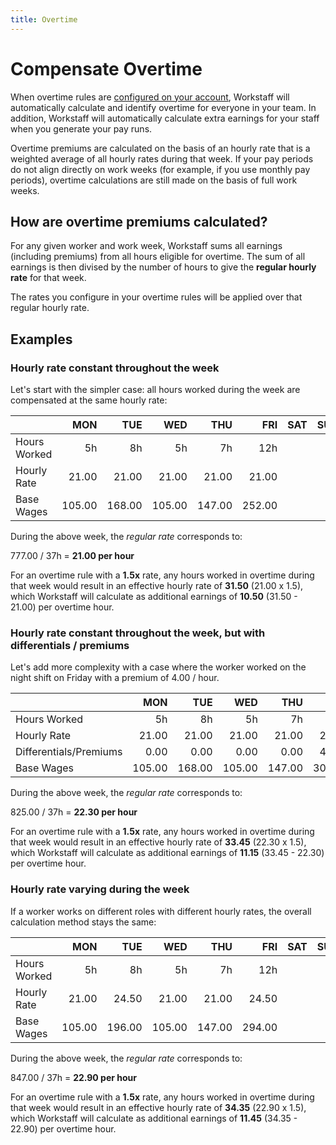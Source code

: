 ```yaml
---
title: Overtime
---
```


# Compensate Overtime

When overtime rules are [configured on your account](../customize/overtime.md), Workstaff will automatically calculate and identify overtime for everyone in your team. In addition, Workstaff will automatically calculate extra earnings for your staff when you generate your pay runs. 

Overtime premiums are calculated on the basis of an hourly rate that is a weighted average of all hourly rates during that week. If your pay periods do not align directly on work weeks (for example, if you use monthly pay periods), overtime calculations are still made on the basis of full work weeks.

## How are overtime premiums calculated?

For any given worker and work week, Workstaff sums all earnings (including premiums) from all hours eligible for overtime. The sum of all earnings is then divised by the number of hours to give the **regular hourly rate** for that week.

The rates you configure in your overtime rules will be applied over that regular hourly rate. 

## Examples

### Hourly rate constant throughout the week

Let's start with the simpler case: all hours worked during the week are compensated at the same hourly rate:

|              |    MON |    TUE |    WED |    THU |    FRI | SAT | SUN |  Total |
|--------------|-------:|-------:|-------:|-------:|-------:|----:|----:|-------:|
| Hours Worked |     5h |     8h |     5h |     7h |    12h |     |     |    37h |
| Hourly Rate  |  21.00 |  21.00 |  21.00 |  21.00 |  21.00 |     |     |        |
| Base Wages   | 105.00 | 168.00 | 105.00 | 147.00 | 252.00 |     |     | 777.00 |

During the above week, the _regular rate_ corresponds to:

777.00 / 37h = **21.00 per hour**

For an overtime rule with a **1.5x** rate, any hours worked in overtime during that week would result in an effective hourly rate of **31.50** (21.00 x 1.5), which Workstaff will calculate as additional earnings of **10.50** (31.50 - 21.00) per overtime hour.

### Hourly rate constant throughout the week, but with differentials / premiums

Let's add more complexity with a case where the worker worked on the night shift on Friday with a premium of 4.00 / hour.

|                        |    MON |    TUE |    WED |    THU |    FRI | SAT | SUN |  Total |
|------------------------|-------:|-------:|-------:|-------:|-------:|----:|----:|-------:|
| Hours Worked           |     5h |     8h |     5h |     7h |    12h |     |     |    37h |
| Hourly Rate            |  21.00 |  21.00 |  21.00 |  21.00 |  21.00 |     |     |        |
| Differentials/Premiums |   0.00 |   0.00 |   0.00 |   0.00 |  48.00 |     |     |        |
| Base Wages             | 105.00 | 168.00 | 105.00 | 147.00 | 300.00 |     |     | 825.00 |

During the above week, the _regular rate_ corresponds to:

825.00 / 37h = **22.30 per hour**

For an overtime rule with a **1.5x** rate, any hours worked in overtime during that week would result in an effective hourly rate of **33.45** (22.30 x 1.5), which Workstaff will calculate as additional earnings of **11.15** (33.45 - 22.30) per overtime hour.

### Hourly rate varying during the week

If a worker works on different roles with different hourly rates, the overall calculation method stays the same:

|              |    MON |    TUE |    WED |    THU |    FRI | SAT | SUN |  Total |
|--------------|-------:|-------:|-------:|-------:|-------:|----:|----:|-------:|
| Hours Worked |     5h |     8h |     5h |     7h |    12h |     |     |    37h |
| Hourly Rate  |  21.00 |  24.50 |  21.00 |  21.00 |  24.50 |     |     |        |
| Base Wages   | 105.00 | 196.00 | 105.00 | 147.00 | 294.00 |     |     | 847.00 |

During the above week, the _regular rate_ corresponds to:

847.00 / 37h = **22.90 per hour**

For an overtime rule with a **1.5x** rate, any hours worked in overtime during that week would result in an effective hourly rate of **34.35** (22.90 x 1.5), which Workstaff will calculate as additional earnings of **11.45** (34.35 - 22.90) per overtime hour.
